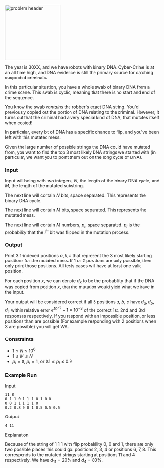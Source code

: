 <img src="https://me.glipr.xyz/img/comp/cybercrime.png" alt="problem header" width="180"/>

The year is 30XX, and we have robots with binary DNA. Cyber-Crime is at an all time high, and DNA evidence is still the primary source for catching suspected criminals.

In this particular situation, you have a whole swab of binary DNA from a crime scene. This swab is cyclic, meaning that there is no start and end of the sequence.

You know the swab *contains* the robber's exact DNA string. You'd previously copied out the portion of DNA relating to the criminal. However, it turns out that the criminal had a very special kind of DNA, that mutates itself when copied!

In particular, every bit of DNA has a specific chance to flip, and you've been left with this mutated mess.

Given the large number of possible strings the DNA could have mutated from, you want to find the top 3 most likely DNA strings we started with (in particular, we want you to point them out on the long cycle of DNA).

### Input

Input will being with two integers, $N$, the length of the binary DNA cycle, and $M$, the length of the mutated substring.

The next line will contain $N$ bits, space separated. This represents the binary DNA cycle.

The next line will contain $M$ bits, space separated. This represents the mutated mess.

The next line will contain $M$ numbers, $p_i$, space separated. $p_i$ is the probability that the $i^{th}$ bit was flipped in the mutation process.

### Output

Print 3 1-indexed positions $a, b, c$ that represent the 3 most likely starting positions for the mutated mess.
If 1 or 2 positions are only possible, then only print those positions. All tests cases will have at least one valid position.

For each position $x$, we can denote $d_x$ to be the probability that if the DNA was copied from position $x$, that the mutation would yield what we have in the input.

Your output will be considered correct if all 3 positions $a$, $b$, $c$ have $d_a, d_b, d_c$ within relative error $e^{10^{-3}}-1 \approx 10^{-3}$ of the correct 1st, 2nd and 3rd responses respectively. If you respond with an impossible position, or less positions than are possible (For example responding with 2 positions when 3 are possible) you will get WA.

### Constraints

* $1 \leq N \leq 10^6$
* $1 \leq M \leq N$
* $p_i = 0$, $p_i = 1$, or $0.1 \leq p_i \leq 0.9$

### Example Run

Input
```
11 8
0 1 1 0 1 1 1 0 1 0 0
0 0 1 1 1 1 1 0
0.2 0.8 0 0 1 0.5 0.5 0.5
```

Output
```
4 11
```

Explanation

Because of the string of 1 1 1 with flip probability 0, 0 and 1, there are only two possible places this could go: positions 2, 3, 4 or positions 6, 7, 8. This corresponds to the mutated strings starting at positions 11 and 4 respectively.
We have $d_{11} = 20\%$ and $d_4 = 80\%$.
